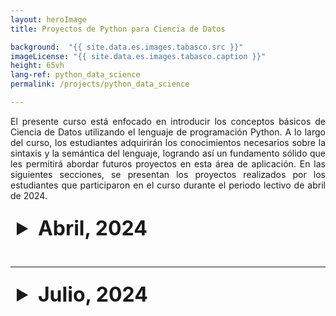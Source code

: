 ```yaml
---
layout: heroImage
title: Proyectos de Python para Ciencia de Datos 

background:  "{{ site.data.es.images.tabasco.src }}"
imageLicense: "{{ site.data.es.images.tabasco.caption }}"
height: 65vh
lang-ref: python_data_science
permalink: /projects/python_data_science

---
```

<style>
  /* Estilo para el resumen (header)*/
  details summary {
    font-size: xx-large;
    color: '#f0f0f0'; 
    padding: 10px; 
    border-radius: 5px; 
    cursor: pointer; /* Cambia el cursor cuando pasa sobre el resumen */
  }


  details[open] summary {
    background-color: "#f0f0f0";
  }


  table {
    width: 100%;
    border-collapse: collapse;
    margin-top: 10px;
  }

  table th {
    background-color: #f2f2f2; 
  }

</style>


<link rel="stylesheet" href="https://fonts.googleapis.com/css2?family=Material+Symbols+Outlined:opsz,wght,FILL,GRAD@20..48,100..700,0..1,-50..200&icon_names=visibility" />

<p style="text-align: justify;">
El presente curso está enfocado en introducir los conceptos básicos de Ciencia de Datos utilizando el lenguaje de programación Python. A lo largo del curso, los estudiantes adquirirán los conocimientos necesarios sobre la sintaxis y la semántica del lenguaje, logrando así un fundamento sólido que les permitirá abordar futuros proyectos en esta área de aplicación.
En las siguientes secciones, se presentan los proyectos realizados por los estudiantes que participaron en el curso durante el periodo lectivo de abril de 2024.
</p>

<details style="margin-bottom: 2rem;">
  <summary><strong>Abril, 2024</strong></summary>
  <table>
    <thead>
      <tr>
        <th>Nombre del proyecto</th>
        <th>Integrantes</th>
        <th>Ver</th>
      </tr>
    </thead>
    <tbody>
      {% for proyecto in site.data.es.projects.python-data-science-04-24 %}
      <tr>
        <td>{{ proyecto.name }}</td>
        <td>{{ proyecto.students }}</td>
        <td><a href="{{ proyecto.link }}" class="material-symbols-outlined">visibility</a></td>
      </tr>
      {% endfor %}
    </tbody>
  </table>
</details>

---

<details>
  <summary><strong>Julio, 2024</strong></summary>
  <table>
    <thead>
      <tr>
        <th>Nombre del proyecto</th>
        <th>Integrantes</th>
        <th>Ver</th>
      </tr>
    </thead>
    <tbody>
      {% for proyecto in site.data.es.projects.python-data-science-07-24 %}
      <tr>
        <td>{{ proyecto.name }}</td>
        <td>{{ proyecto.students }}</td>
        <td><a href="{{ proyecto.link }}" class="material-symbols-outlined">visibility</a></td>
      </tr>
      {% endfor %}
    </tbody>
  </table>
</details>
